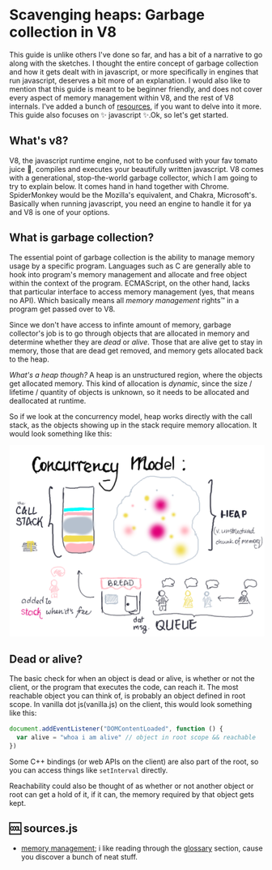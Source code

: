 # Scavenging heaps: Garbage collection in V8
This guide is unlike others I've done so far, and has a bit of a narrative to go
along with the sketches. I thought the entire concept of garbage collection and how
it gets dealt with in javascript, or more specifically in engines that run
javascript, deserves a bit more of an explanation. I would also like to mention
that this guide is meant to be beginner friendly, and does not cover every aspect
of memory management within V8, and the rest of V8 internals. I've added a bunch
of [resources](#sources), if you want to delve into it more. This guide also
focuses on ✨ javascript ✨.Ok, so let's get started.

## What's v8?
V8, the javascript runtime engine, not to be confused with your fav tomato juice 🍹,
compiles and executes your beautifully written javascript. V8 comes with a generational,
stop-the-world garbage collector, which I am going to try to explain below. It
comes hand in hand together with Chrome. SpiderMonkey would be the Mozilla's
equivalent, and Chakra, Microsoft's. Basically when running javascript, you need
an engine to handle it for ya and V8 is one of your options. 

## What is garbage collection?
The essential point of garbage collection is the ability to manage memory usage
by a specific program. Languages such as C are generally able to hook into program's
memory management and allocate and free object within the context of the program.
ECMAScript, on the other hand, lacks that particular interface to access memory
management (yes, that means no API). Which basically means all *memory management*
rights™ in a program get passed over to V8. 

Since we don't have access to infinte amount of memory, garbage collector's job
is to go through objects that are allocated in memory and determine whether they
are *dead* or *alive*. Those that are alive get to stay in memory, those that are
dead get removed, and memory gets allocated back to the heap. 

*What's a heap though?* A heap is an unstructured region, where the objects get
allocated memory. This kind of allocation is *dynamic*, since the size /
lifetime / quantity of objects is unknown, so it needs to be allocated and
deallocated at runtime.

So if we look at the concurrency model, heap works directly with the call stack, 
as the objects showing up in the stack require memory allocation. It would look
something like this:

![concurrency model](./img/garbage-collection/stack-heap-queue.png)

## Dead or alive?
The basic check for when an object is dead or alive, is whether or not the
client, or the program that executes the code, can reach it. The most reachable
object you can think of, is probably an object defined in root scope. In vanilla
dot js(vanilla.js) on the client, this would look something like this:

```js
document.addEventListener("DOMContentLoaded", function () {
  var alive = "whoa i am alive" // object in root scope && reachable
})
```
Some C++ bindings (or web APIs on the client) are also part of the root, so you
can access things like `setInterval` directly.

Reachability could also be thought of as whether or not another object or root
can get a hold of it, if it can, the memory required by that object gets kept.

## 🆒 sources.js
- [memory management](http://www.memorymanagement.org/); i like reading through
the [glossary](http://www.memorymanagement.org/glossary/) section, cause you
discover a bunch of neat stuff.
